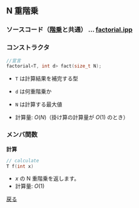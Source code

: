 ## N 重階乗

### ソースコード（<a href = "factorial.md">階乗</a>と共通） $...$ <a href = "factorial.ipp">factorial.ipp</a>

### コンストラクタ
```cpp
//宣言
factorial<T, int d> fact(size_t N);
```
- `T` は計算結果を補完する型
- `d` は何重階乗か
- `N` は計算する最大値

- 計算量: $O(N)$（掛け算の計算量が $O(1)$ のとき）

### メンバ関数
**計算**
```cpp
// calculate
T f(int x)
```
- $x$ の N 重階乗を返します。
- 計算量: $O(1)$

<a href = "https://github.com/tomo-224/klib/blob/main/type/enum.md">戻る</a>
